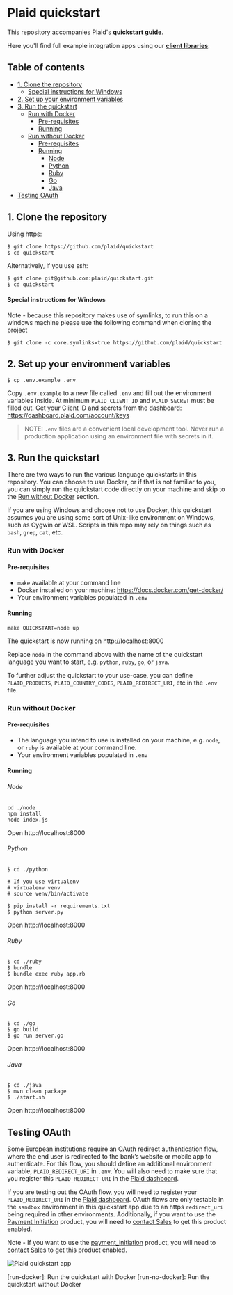 # Plaid quickstart

This repository accompanies Plaid's [**quickstart guide**][quickstart].

Here you'll find full example integration apps using our [**client libraries**][libraries]:

## Table of contents

<!-- toc -->

- [1. Clone the repository](#1-clone-the-repository)
  - [Special instructions for Windows](#special-instructions-for-windows)
- [2. Set up your environment variables](#2-set-up-your-environment-variables)
- [3. Run the quickstart](#3-run-the-quickstart)
  - [Run with Docker](#run-with-docker)
    - [Pre-requisites](#pre-requisites)
    - [Running](#running)
  - [Run without Docker](#run-without-docker)
    - [Pre-requisites](#pre-requisites-1)
    - [Running](#running-1)
      - [Node](#node)
      - [Python](#python)
      - [Ruby](#ruby)
      - [Go](#go)
      - [Java](#java)
- [Testing OAuth](#testing-oauth)

<!-- tocstop -->

## 1. Clone the repository

Using https:

```
$ git clone https://github.com/plaid/quickstart
$ cd quickstart
```

Alternatively, if you use ssh:

```
$ git clone git@github.com:plaid/quickstart.git
$ cd quickstart
```

#### Special instructions for Windows

Note - because this repository makes use of symlinks, to run this on a windows machine please use the following command when cloning the project

```
$ git clone -c core.symlinks=true https://github.com/plaid/quickstart
```

## 2. Set up your environment variables

```
$ cp .env.example .env
```

Copy `.env.example` to a new file called `.env` and fill out the environment variables inside. At minimum `PLAID_CLIENT_ID` and `PLAID_SECRET` must be filled out. Get your Client ID and secrets from the dashboard: https://dashboard.plaid.com/account/keys

> NOTE: `.env` files are a convenient local development tool. Never run a production application using an environment file with secrets in it.

## 3. Run the quickstart

There are two ways to run the various language quickstarts in this repository. You can choose to use Docker, or if that is not familiar to you, you can simply run the quickstart code directly on your machine and skip to the [Run without Docker](#run-without-docker) section.

If you are using Windows and choose not to use Docker, this quickstart assumes you are using some sort of Unix-like environment on Windows, such as Cygwin or WSL. Scripts in this repo may rely on things such as `bash`, `grep`, `cat`, etc.

### Run with Docker

#### Pre-requisites

- `make` available at your command line
- Docker installed on your machine: https://docs.docker.com/get-docker/
- Your environment variables populated in `.env`

#### Running

```
make QUICKSTART=node up
```

The quickstart is now running on http://localhost:8000

Replace `node` in the command above with the name of the quickstart language you want to start, e.g. `python`, `ruby`, `go`, or `java`.

To further adjust the quickstart to your use-case, you can define `PLAID_PRODUCTS`, `PLAID_COUNTRY_CODES`,
`PLAID_REDIRECT_URI`, etc in the `.env` file.

### Run without Docker

#### Pre-requisites

- The language you intend to use is installed on your machine, e.g. `node`, or `ruby` is available at your command line.
- Your environment variables populated in `.env`

#### Running

###### Node

```
cd ./node
npm install
node index.js
```

Open http://localhost:8000

###### Python

```
$ cd ./python

# If you use virtualenv
# virtualenv venv
# source venv/bin/activate

$ pip install -r requirements.txt
$ python server.py
```

Open http://localhost:8000

###### Ruby

```
$ cd ./ruby
$ bundle
$ bundle exec ruby app.rb
```

Open http://localhost:8000

###### Go

```
$ cd ./go
$ go build
$ go run server.go
```

Open http://localhost:8000

###### Java

```
$ cd ./java
$ mvn clean package
$ ./start.sh
```

Open http://localhost:8000

## Testing OAuth

Some European institutions require an OAuth redirect authentication flow, where the end user is redirected to the bank’s website or mobile app to authenticate. For this flow, you should define an additional environment variable, `PLAID_REDIRECT_URI` in `.env`. You will also need to make sure that you register this `PLAID_REDIRECT_URI` in the [Plaid dashboard][dashboard-api-section].

If you are testing out the OAuth flow, you will need to register your
`PLAID_REDIRECT_URI` in the [Plaid dashboard][dashboard-api-section]. OAuth flows are only testable in the `sandbox`
environment in this quickstart app due to an https `redirect_uri` being required in other environments. Additionally, if you want to use
the [Payment Initiation][payment-initiation] product, you will need to [contact Sales][contact-sales] to get this product enabled.

Note - If you want to use the [payment_initiation][payment-initiation] product, you
will need to [contact Sales][contact-sales] to get this product enabled.

![Plaid quickstart app](/assets/quickstart-screenshot.png)

[quickstart]: https://plaid.com/docs/quickstart
[libraries]: https://plaid.com/docs/api/libraries
[payment-initiation]: https://plaid.com/docs/payment-initiation/
[node-example]: /node
[ruby-example]: /ruby
[python-example]: /python
[java-example]: /java
[go-example]: /go
[docker]: https://www.docker.com
[dashboard-api-section]: https://dashboard.plaid.com/team/api
[contact-sales]: https://plaid.com/contact

[run-docker]: Run the quickstart with Docker
[run-no-docker]: Run the quickstart without Docker

```

```

